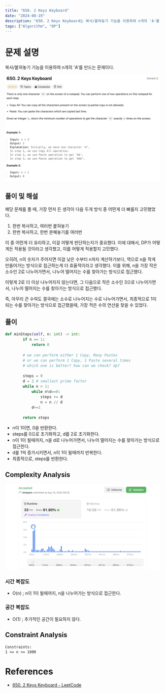 ```yaml
---
title: "650. 2 Keys Keyboard"
date: "2024-08-19"
description: "650. 2 Keys Keyboard는 복사/붙혀놓기 기능을 이용하여 n개의 'A'를 만드는 문제이다."
tags: ["Algorithm", "DP"]
---
```


# 문제 설명
복사/붙혀놓기 기능을 이용하여 n개의 'A'를 만드는 문제이다.

![650](../../../images/LEET/650/650.png) 


## 풀이 및 해설
해당 문제를 풀 때, 가장 먼저 든 생각이 다음 두개 방식 중 어떤게 더 빠를지 고민했었다.

1. 한번 복사하고, 여러번 붙혀놓기
2. 한번 복사하고, 한번 분혜놓기를 여러번

이 중 어떤게 더 유리하고, 이걸 어떻게 판단하는지가 중요했다. 이에 대해서, DP가 어떻게든 적용될 것이라고 생각했고, 이를 어떻게 적용할지 고민했다.

오히려, n의 숫자가 주어지면 이걸 낮은 수부터 n까지 계산하기보다, 역으로 n을 작게 만들어가는 방식으로 접근하는게 더 효율적이라고 생각했다. 이를 위해, n을 가장 작은 소수인 2로 나누어가면서, 나누어 떨어지는 수를 찾아가는 방식으로 접근했다.

이렇게 2로 더 이상 나누어지지 않는다면, 그 다음으로 작은 소수인 3으로 나누어가면서, 나누어 떨어지는 수를 찾아가는 방식으로 접근했다.

즉, 아무리 큰 수여도 결국에는 소수로 나누어지는 수로 나누어가면서, 최종적으로 1이 되는 수를 찾아가는 방식으로 접근했을때, 가장 적은 수의 연산을 찾을 수 있었다.

## 풀이
```python
def minSteps(self, n: int) -> int:
        if n == 1:
            return 0
        
        # we can perform either 1 Copy, Many Pastes
        # or we can perform 1 Copy, 1 Paste several times
        # which one is better? how can we check? dp?

        steps = 0
        d = 2 # smallest prime factor
        while n > 1:
            while n%d==0:
                steps += d
                n = n // d
            d+=1
        
        return steps
```
- n이 1이면, 0을 반환한다.
- steps를 0으로 초기화하고, d를 2로 초기화한다.
- n이 1이 될때까지, n을 d로 나누어가면서, 나누어 떨어지는 수를 찾아가는 방식으로 접근한다.
- d를 1씩 증가시키면서, n이 1이 될때까지 반복한다.
- 최종적으로, steps를 반환한다.

## Complexity Analysis
![tc](../../../images/LEET/650/tc.png)

### 시간 복잡도
- O(n) ; n이 1이 될때까지, n을 나누어가는 방식으로 접근한다.

### 공간 복잡도
- O(1) ; 추가적인 공간이 필요하지 않다.

## Constraint Analysis
```
Constraints:
1 <= n <= 1000
```

# References
- [650. 2 Keys Keyboard - LeetCode](https://leetcode.com/problems/2-keys-keyboard/)